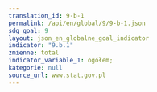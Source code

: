 ```yaml
---
translation_id: 9-b-1
permalink: /api/en/global/9/9-b-1.json
sdg_goal: 9
layout: json_en_globalne_goal_indicator
indicator: "9.b.1"
zmienne: total
indicator_variable_1: ogółem;
kategorie: null
source_url: www.stat.gov.pl
---
```

